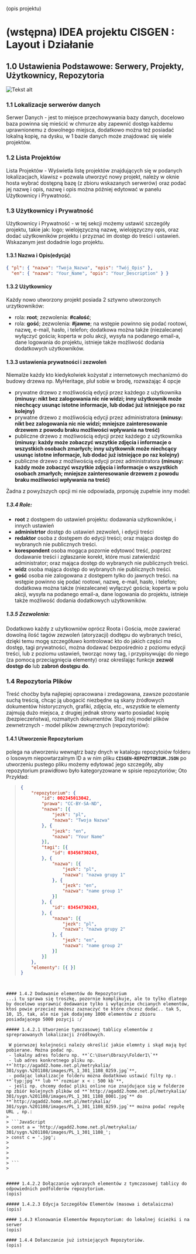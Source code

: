 (opis projektu)

# (wstępna) IDEA projektu CISGEN : Layout i Działanie

## 1.0 Ustawienia Podstawowe: Serwery, Projekty, Użytkownicy, Repozytoria
![Tekst alt](ustawienia_serwer-projekt-repozytorium.png "CISGEN: Ustawienia Podstawowe: Serwery, Projekty, Użytkownicy, Repozytoria")

### 1.1 Lokalizacje serwerów danych
Serwer Danych - jest to miejsce przechowywania bazy danych, docelowo baza powinna się mieścić w chmurze aby zapewnić dostęp każdemu uprawnionemu z dowolnego miejsca, dodatkowo można też posiadać lokalną kopię, na dysku, w 1 bazie danych może znajdować się wiele projektów.

### 1.2 Lista Projektów
Lista Projektów - Wyświetla listę projektów znajdujących się w podanych lokalizacjach, klawisz `+` pozwala utworzyć nowy projekt, należy w oknie hosta wybrać dostępną bazę (z zbioru wskazanych serwerów) oraz podać jej nazwę i opis, nazwę i opis można później edytować w panelu Użytkownicy i Prywatność.


### 1.3 Użytkownicy i Prywatność
Użytkownicy i Prywatność -  w tej sekcji możemy ustawić szczegóły projektu, takie jak: logo; wielojęzyczną nazwę, wielojęzyczny opis, oraz dodać użytkowników projektu i przyznać im dostęp do treści i ustawień. Wskazanym jest dodadnie logo projektu.

#### 1.3.1 Nazwa i Opis(edycja)

```JSON
{ "pl": { "nazwa": "Twoja_Nazwa", "opis": "Twój_Opis" }, 
  "en": { "nazwa": "Your_Name", "opis": "Your_Description" } }
```

#### 1.3.2 Użytkownicy
Każdy nowo utworzony projekt posiada 2 sztywno utworzonych urzytkowników:
- rola: **root**; zezwolenia: **#całość**;
- rola: **gość**; zezwolenia: **#jawne**;
na wstępie powinno się podać rootowi, nazwę, e-mail, hasło, i telefon; dodatkowa można także (niezalecane) wyłączyć gościa; koperta w polu akcji, wysyła na podanego email-a, dane logowania do projektu, istnieje także możliwość dodania dodatkowych użytkowników.

#### 1.3.3 ustawienia prywatności i zezwoleń
Niemalże każdy kto kiedykolwiek kożystał z internetowych mechanizmó do budowy drzewa np. MyHeritage, pluł sobie w brodę, rozważając 4 opcje
- prywatne drzewo z możliwością edycji przez każdego z użytkownika **(minusy: nikt bez zalogowania nic nie widzi; inny użytkownik może niechcący usunąc istotne informacje, lub dodać już istniejące po raz kolejny)**
- prywatne drzewo z możliwością edycji przez administratora **(minusy: nikt bez zalogowania nic nie widzi; mniejsze zainteresowanie drzewem z powodu braku możliwości wpływania na treść)**
- publiczne drzewo z możliwością edycji przez każdego z użytkownika **(minusy: każdy może zobaczyć wszytkie zdjęcia i informacje o wszystkich osobach zmarłych; inny użytkownik może niechcący usunąc istotne informacje, lub dodać już istniejące po raz kolejny)**
- publiczne drzewo z możliwością edycji przez administratora **(minusy: każdy może zobaczyć wszytkie zdjęcia i informacje o wszystkich osobach zmarłych; mniejsze zainteresowanie drzewem z powodu braku możliwości wpływania na treść)**

Żadna z powyższych opcji mi nie odpowiada, prponuję zupełnie inny model:

##### 1.3.4 Role:
- **root** z dostępem do ustawień projektu: dodawania użytkowników, i innych ustawień
- **administrtor** dostęp do ustawień zezwoleń, i edycji treści
- **redaktor** osoba z dostępem do edycji treści; oraz mająca dostęp do wybranych nie publicznych treści.
- **korespondent** osoba mogąca pozornie edytowoć treść, poprzez dodawanie treści i zgłaszanie korekt, które musi zatwierdzić administrator; oraz mająca dostęp do wybranych nie publicznych treści.
- **widz** osoba mająca dostęp do wybranych nie publicznych treści.
- **gość** osoba nie zalogowana z dostępem tylko do jawnych treści.
na wstępie powinno się podać rootowi, nazwę, e-mail, hasło, i telefon; dodatkowa można także (niezalecane) wyłączyć gościa; koperta w polu akcji, wysyła na podanego email-a, dane logowania do projektu, istnieje także możliwość dodania dodatkowych użytkowników.

##### 1.3.5 Zezwolenia:
Dodatkowo każdy z użytkowniów oprócz Roota i Gościa, może zawierać dowolną ilość tagów zezwoleń (atoryzacji) dodtępu do wybranych treści, dzięki temu mogę szczegółuwo kontrolować kto do jakich części ma dostęp, tagi prywatności, można dodawać bezpośrednio z poziomu edycji treści, lub z poziomu ustawień, tworząc nowy tag, i przypisywując do niego (za pomocą przeciągnięcia elementy) oraz określając funkcje **zezwól dostęp do** lub **zabroń dostępu do**.


### 1.4 Repozytoria Plików
Treść choćby była najlepiej opracowana i zredagowana, zawsze pozostanie suchą treścią, chcąc ją ubogacić niezbędne są skany źródłowych dokumentów historycznych, grafiki, zdjęcia, etc., wszystkie te elementy zajmują dużo miejsca, z drugiej jednak strony warto posiadać kopię (bezpieczeństwa), rozmaitych dokumentów. Stąd mój model plików zewnetrznych - model plików zewnęrznych (repozytoriów):

#### 1.4.1 Utworzenie Repozytorium
polega na utworzeniu wewnątrz bazy dnych w katalogu repozytoiów folderu o losowym niepowtarzalnym ID a w nim pliku **`CISGEN-REPOZYTORIUM.JSON`** po utworzeniu pustego pliku możemy edytować jego szczegóły, aby repozytorium prawidłowo było kategoryzowane w spisie repozytoriów; Oto Przykład:

> ```JSON
> {
>     "repozytorium": {
>         "id": 002345013042,
>         "prawa": "CC-BY-SA-ND",
>         "nazwa": [{
>             "jezk": "pl",
>             "nazwa": "Twoja Nazwa"
>         }, {
>             "jezk": "en",
>             "nazwa": "Your Name"
>         }],
>         "tagi": [{
>             "id": 03456730243,
>         }, {
>             "nazwa": [{
>                 "jezk": "pl",
>                 "nazwa": "nazwa grupy 1"
>             }, {
>                 "jezk": "en",
>                 "nazwa": "name group 1"
>             }]
>         }, {
>             "id": 03454730243,
>         }, {
>             "nazwa": [{
>                 "jezk": "pl",
>                 "nazwa": "nazwa grupy 2"
>             }, {
>                 "jezk": "en",
>                 "nazwa": "name group 2"
>             }]
>         }]
>     },
>     "elementy": [{ }]
> }
```


#### 1.4.2 Dodawanie elementów do Repozytorium
...i tu sprawa się troszkę, pozornie komplikuje, ale to tylko dlatego by docelowo usprawnić dodawanie tylko i wyłącznie chcianych elementów, ktoś powie przecież możesz zaznaczyć te które chcesz dodać.. tak 5, 10, 15, tak, ale nie jak dodajemy 1000 elementów z zbioru posiadającego 5000 pozycji :/ 

##### 1.4.2.1 Utworzenie tymczasowej tablicy elementów z sprepraowanych lokalizacji źródłowych.

 W pierwszej kolejności należy określić jakie elemnty i skąd mają być pobierane. Można podać np. 
 - lokalny adres folderu np. **`C:\User\Obrazy\Folder1\`** 
 - lub adres konkretnego pliku np. **`http://agadd2.home.net.pl/metrykalia/
301/sygn.%201108/images/PL_1_301_1108_0259.jpg`**,
 - podając lokalizacje folderu można dodatkowo ustawić filty np.: **`typ:jpg`** lub **`rozmiar x < : 500 kb`**, 
 - jeśli np. chcemy dodać pliki online nie znajdujące się w folderze np zbiór kolejnych plików od **`http://agadd2.home.net.pl/metrykalia/
301/sygn.%201108/images/PL_1_301_1108_0001.jpg`** do **`http://agadd2.home.net.pl/metrykalia/
301/sygn.%201108/images/PL_1_301_1108_0259.jpg`** można podać regułę URL , np.:
> 
> ```JavaScript 
> const a = 'http://agadd2.home.net.pl/metrykalia/
301/sygn.%201108/images/PL_1_301_1108_';
> const c = '.jpg';
>  
>   
>  
>   
> ```
> 


##### 1.4.2.2 Dołączanie wybranych elementów z tymczasowej tablicy do odpowiednich podfolderów repozytorium.
(opis)

##### 1.4.2.3 Edycja Szczegółów Elementów (masowa i detalaiczna)
(opis)

#### 1.4.3 Klonowanie Elementów Repozytorium: do lokalnej ścieżki i na serwer
(opis)

#### 1.4.4 Dołanczanie już istniejących Repozytoriów.
(opis)